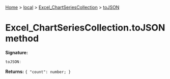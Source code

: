 [Home](./index) &gt; [local](local.md) &gt; [Excel\_ChartSeriesCollection](local.excel_chartseriescollection.md) &gt; [toJSON](local.excel_chartseriescollection.tojson.md)

# Excel\_ChartSeriesCollection.toJSON method


**Signature:**
```javascript
toJSON:
```
**Returns:** `{
            "count": number;
        }`

